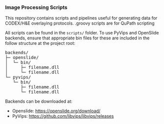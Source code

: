 ### Image Processing Scripts
This repository contains scripts and pipelines useful for generating data for CODEX/H&E overlaying protocols.
.groovy scripts are for QuPath scripting

All scripts can be found in the `scripts/` folder. To use PyVips and OpenSlide backends,
ensure that appropriate bin files for these are included in the follow structure at the project root:

<pre>
backends/
├─ openslide/
│  └─ bin/
│     ├─ filename.dll
│     └─ filename.dll
└─ pyvips/
   └─ bin/
      ├─ filename.dll
      └─ filename.dll
</pre>
Backends can be downloaded at:
- Openslide:   https://openslide.org/download/
- PyVips:      https://github.com/libvips/libvips/releases

